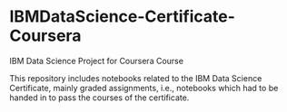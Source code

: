# IBMDataScience-Certificate-Coursera
IBM Data Science Project for Coursera Course

This repository includes notebooks related to the IBM Data Science Certificate, mainly graded assignments, i.e., notebooks which had to be handed in to pass the courses of the certificate. 

